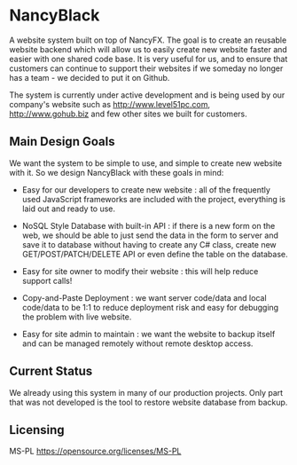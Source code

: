 # NancyBlack
A website system built on top of NancyFX. The goal is to create an reusable website backend which will allow us to easily create new website faster and easier with one shared code base. It is very useful for us, and to ensure that customers can continue to support their websites if we someday no longer has a team - we decided to put it on Github.

The system is currently under active development and is being used by our company's website such as http://www.level51pc.com,
http://www.gohub.biz and few other sites we built for customers.

## Main Design Goals
We want the system to be simple to use, and simple to create new website with it. So we design NancyBlack with these goals in mind:

- Easy for our developers to create new website : all of the frequently used JavaScript frameworks are included with the project, everything is laid out and ready to use.

- NoSQL Style Database with built-in API : if there is a new form on the web, we should be able to just send the data in the form to server and save it to database without having to create any C# class, create new GET/POST/PATCH/DELETE API or even define the table on the database.

- Easy for site owner to modify their website : this will help reduce support calls!

- Copy-and-Paste Deployment : we want server code/data and local code/data to be 1:1 to reduce deployment risk and easy for debugging the problem with live website.

- Easy for site admin to maintain : we want the website to backup itself and can be managed remotely without remote desktop access. 

## Current Status
We already using this system in many of our production projects. Only part that was not developed is the tool to restore website database from backup.

## Licensing
MS-PL
https://opensource.org/licenses/MS-PL

